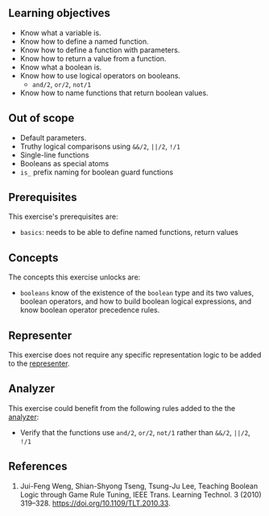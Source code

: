 ## Learning objectives

- Know what a variable is.
- Know how to define a named function.
- Know how to define a function with parameters.
- Know how to return a value from a function.
- Know what a boolean is.
- Know how to use logical operators on booleans.
  - `and/2`, `or/2`, `not/1`
- Know how to name functions that return boolean values.

## Out of scope

- Default parameters.
- Truthy logical comparisons using `&&/2`, `||/2`, `!/1`
- Single-line functions
- Booleans as special atoms
- `is_` prefix naming for boolean guard functions

## Prerequisites

This exercise's prerequisites are:

- `basics`: needs to be able to define named functions, return values

## Concepts

The concepts this exercise unlocks are:

- `booleans` know of the existence of the `boolean` type and its two values, boolean operators, and how to build boolean logical expressions, and know boolean operator precedence rules.

## Representer

This exercise does not require any specific representation logic to be added to the [representer][representer].

## Analyzer

This exercise could benefit from the following rules added to the the [analyzer][analyzer]:

- Verify that the functions use `and/2`, `or/2`, `not/1` rather than `&&/2`, `||/2`, `!/1`

[analyzer]: https://github.com/exercism/elixir-analyzer
[representer]: https://github.com/exercism/elixir-representer

## References

1. Jui-Feng Weng, Shian-Shyong Tseng, Tsung-Ju Lee, Teaching Boolean Logic through Game Rule Tuning, IEEE Trans. Learning Technol. 3 (2010) 319–328. <https://doi.org/10.1109/TLT.2010.33>.
